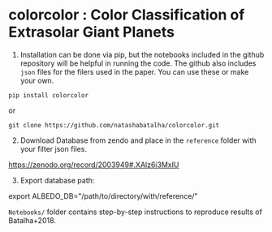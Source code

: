 # colorcolor : Color Classification of Extrasolar Giant Planets

1. Installation can be done via pip, but the notebooks included in the github repository will be helpful in running the code. The github also includes `json` files for the filers used in the paper. You can use these or make your own. 

`pip install colorcolor` 

or 

`git clone https://github.com/natashabatalha/colorcolor.git`


2. Download Database from zendo and place in the `reference` folder with your filter json files. 

https://zenodo.org/record/2003949#.XAlz6i3MxIU

3. Export database path: 

export ALBEDO_DB="/path/to/directory/with/reference/"


`Notebooks/` folder contains step-by-step instructions to reproduce results of Batalha+2018. 
